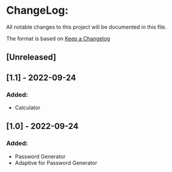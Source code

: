 # ChangeLog:
All notable changes to this project will be documented in this file.

The format is based on [Keep a Changelog](https://keepachangelog.com/en/1.0.0/)

## [Unreleased]

## [1.1] - 2022-09-24
### Added: 
- Calculator

## [1.0] - 2022-09-24 
### Added: 
- Password Generator
- Adaptive for Password Generator
